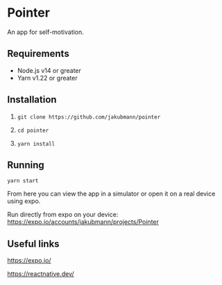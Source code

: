 # Pointer
An app for self-motivation.

## Requirements

- Node.js v14 or greater
- Yarn v1.22 or greater

## Installation
1. ``` git clone https://github.com/jakubmann/pointer ```

2. ``` cd pointer ```

3. ``` yarn install ```

## Running
``` yarn start ```



From here you can view the app in a simulator or open it on a real device using expo.


Run directly from expo on your device: https://expo.io/accounts/jakubmann/projects/Pointer

## Useful links
https://expo.io/

https://reactnative.dev/
